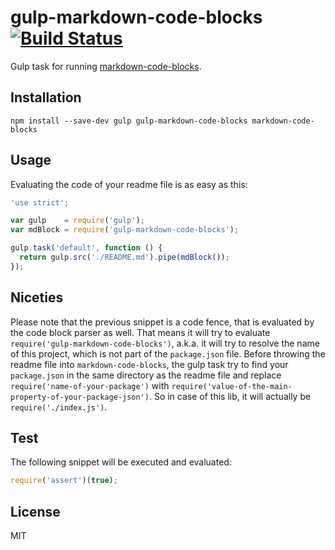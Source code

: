 # gulp-markdown-code-blocks [![Build Status](https://secure.travis-ci.org/sdepold/gulp-markdown-code-blocks.png)](http://travis-ci.org/sdepold/gulp-markdown-code-blocks)

Gulp task for running [markdown-code-blocks](https://github.com/grncdr/markdown-code-blocks).

## Installation

```
npm install --save-dev gulp gulp-markdown-code-blocks markdown-code-blocks
```

## Usage

Evaluating the code of your readme file is as easy as this:

```javascript
'use strict';

var gulp    = require('gulp');
var mdBlock = require('gulp-markdown-code-blocks');

gulp.task('default', function () {
  return gulp.src('./README.md').pipe(mdBlock());
});
```

## Niceties

Please note that the previous snippet is a code fence, that is evaluated by the code block parser as
well. That means it will try to evaluate `require('gulp-markdown-code-blocks')`, a.k.a. it will try
to resolve the name of this project, which is not part of the `package.json` file. Before throwing
the readme file into `markdown-code-blocks`, the gulp task try to find your `package.json` in the
same directory as the readme file and replace `require('name-of-your-package')` with `require('value-of-the-main-property-of-your-package-json')`. So in case of this lib, it will actually
be `require('./index.js')`.

## Test

The following snippet will be executed and evaluated:

```javascript
require('assert')(true);
```

## License

MIT
